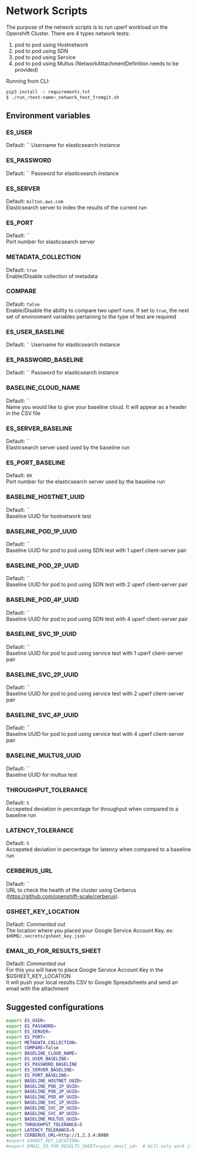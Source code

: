 # Network Scripts

The purpose of the network scripts is to run uperf workload on the Openshift Cluster.
There are 4 types network tests:
1. pod to pod using Hostnetwork
2. pod to pod using SDN
3. pod to pod using Service
4. pod to pod using Multus (NetworkAttachmentDefinition needs to be provided)

Running from CLI:

```sh
pip3 install -r requirements.txt
$ ./run_<test-name>_network_test_fromgit.sh 
```

## Environment variables

### ES_USER
Default: `` 
Username for elasticsearch instance

### ES_PASSWORD
Default: `` 
Password for elasticsearch instance

### ES_SERVER
Default: `milton.aws.com`  
Elasticsearch server to index the results of the current run

### ES_PORT
Default: ``  
Port number for elasticsearch server

### METADATA_COLLECTION
Default: `true`   
Enable/Disable collection of metadata

### COMPARE
Default: `false`   
Enable/Disable the ability to compare two uperf runs. If set to `true`, the next set of environment variables pertaining to the type of test are required

### ES_USER_BASELINE
Default: `` 
Username for elasticsearch instance

### ES_PASSWORD_BASELINE
Default: ``
Password for elasticsearch instance

### BASELINE_CLOUD_NAME
Default: ``    
Name you would like to give your baseline cloud. It will appear as a header in the CSV file

### ES_SERVER_BASELINE 
Default: ``   
Elasticsearch server used used by the baseline run 

### ES_PORT_BASELINE
Default: `80`  
Port number for the elasticsearch server used by the baseline run

### BASELINE_HOSTNET_UUID
Default: ``   
Baseline UUID for hostnetwork test  

### BASELINE_POD_1P_UUID
Default: ``   
Baseline UUID for pod to pod using SDN test with 1 uperf client-server pair

### BASELINE_POD_2P_UUID
Default: ``   
Baseline UUID for pod to pod using SDN test with 2 uperf client-server pair

### BASELINE_POD_4P_UUID
Default: ``   
Baseline UUID for pod to pod using SDN test with 4 uperf client-server pair

### BASELINE_SVC_1P_UUID
Default: ``   
Baseline UUID for pod to pod using service test with 1 uperf client-server pair

### BASELINE_SVC_2P_UUID
Default: ``   
Baseline UUID for pod to pod using service test with 2 uperf client-server pair

### BASELINE_SVC_4P_UUID
Default: ``   
Baseline UUID for pod to pod using service test with 4 uperf client-server pair

### BASELINE_MULTUS_UUID
Default: ``   
Baseline UUID for multus test

### THROUGHPUT_TOLERANCE
Default: `5`   
Accepeted deviation in percentage for throughput when compared to a baseline run

### LATENCY_TOLERANCE
Default: `5`   
Accepeted deviation in percentage for latency when compared to a baseline run

### CERBERUS_URL
Default: ``     
URL to check the health of the cluster using Cerberus (https://github.com/openshift-scale/cerberus).

### GSHEET_KEY_LOCATION
Default: *Commented out*      
The location where you placed your Google Service Account Key. ex: `$HOME/.secrets/gsheet_key.json`

### EMAIL_ID_FOR_RESULTS_SHEET
Default: *Commented out*       
For this you will have to place Google Service Account Key in the $GSHEET_KEY_LOCATION   
It will push your local results CSV to Google Spreadsheets and send an email with the attachment

## Suggested configurations

```sh
export ES_USER=
export ES_PASSWORD=
export ES_SERVER=
export ES_PORT=
export METADATA_COLLECTION=
export COMPARE=false
export BASELINE_CLOUD_NAME=
export ES_USER_BASELINE=
export ES_PASSWORD_BASELINE
export ES_SERVER_BASELINE=
export ES_PORT_BASELINE=
export BASELINE_HOSTNET_UUID=
export BASELINE_POD_1P_UUID=
export BASELINE_POD_2P_UUID=
export BASELINE_POD_4P_UUID=
export BASELINE_SVC_1P_UUID=
export BASELINE_SVC_2P_UUID=
export BASELINE_SVC_4P_UUID=
export BASELINE_MULTUS_UUID=
export THROUGHPUT_TOLERANCE=5
export LATENCY_TOLERANCE=5
export CERBERUS_URL=http://1.2.3.4:8080
#export GSHEET_KEY_LOCATION=
#export EMAIL_ID_FOR_RESULTS_SHEET=<your_email_id>  # Will only work if you have google service account key
```

